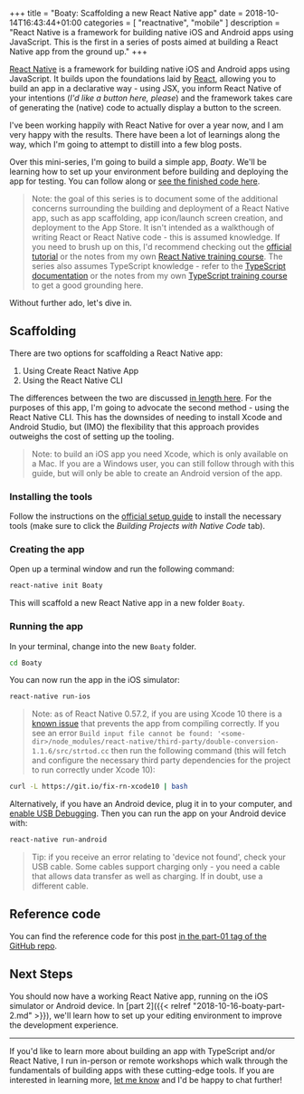 +++
title = "Boaty: Scaffolding a new React Native app"
date = 2018-10-14T16:43:44+01:00
categories = [
  "reactnative",
  "mobile"
]
description = "React Native is a framework for building native iOS and Android apps using JavaScript. This is the first in a series of posts aimed at building a React Native app from the ground up."
+++

[React Native](https://facebook.github.io/react-native/) is a framework for building native iOS and Android apps using JavaScript. It builds upon the foundations laid by [React](https://reactjs.org), allowing you to build an app in a declarative way - using JSX, you inform React Native of your intentions (_I'd like a button here, please_) and the framework takes care of generating the (native) code to actually display a button to the screen.

I've been working happily with React Native for over a year now, and I am very happy with the results. There have been a lot of learnings along the way, which I'm going to attempt to distill into a few blog posts.

Over this mini-series, I'm going to build a simple app, _Boaty_. We'll be learning how to set up your environment before building and deploying the app for testing. You can follow along or [see the finished code here](https://github.com/studiozeffa/boaty-app).

> Note: the goal of this series is to document some of the additional concerns surrounding the building and deployment of a React Native app, such as app scaffolding, app icon/launch screen creation, and deployment to the App Store. It isn't intended as a walkthough of writing React or React Native code - this is assumed knowledge. If you need to brush up on this, I'd recommend checking out the [official tutorial](https://facebook.github.io/react-native/docs/tutorial) or the notes from my own [React Native training course](https://github.com/studiozeffa/react-native-training-course/blob/master/notes/components.md). The series also assumes TypeScript knowledge - refer to the [TypeScript documentation](https://www.typescriptlang.org/docs) or the notes from my own [TypeScript training course](https://github.com/studiozeffa/typescript-training-course) to get a good grounding here.

Without further ado, let's dive in.

## Scaffolding

There are two options for scaffolding a React Native app:

1. Using Create React Native App
2. Using the React Native CLI

The differences between the two are discussed [in length here](https://stackoverflow.com/questions/45123576/react-native-vs-create-react-native-app). For the purposes of this app, I'm going to advocate the second method - using the React Native CLI. This has the downsides of needing to install Xcode and Android Studio, but (IMO) the flexibility that this approach provides outweighs the cost of setting up the tooling.

> Note: to build an iOS app you need Xcode, which is only available on a Mac. If you are a Windows user, you can still follow through with this guide, but will only be able to create an Android version of the app.

### Installing the tools

Follow the instructions on the [official setup guide](https://facebook.github.io/react-native/docs/getting-started.html) to install the necessary tools (make sure to click the _Building Projects with Native Code_ tab).

### Creating the app

Open up a terminal window and run the following command:

``` bash
react-native init Boaty
```

This will scaffold a new React Native app in a new folder `Boaty`.

### Running the app

In your terminal, change into the new `Boaty` folder.

``` bash
cd Boaty
```

You can now run the app in the iOS simulator:

``` bash
react-native run-ios
```

> Note: as of React Native 0.57.2, if you are using Xcode 10 there is a [known issue](https://github.com/facebook/react-native/issues/20774) that prevents the app from compiling correctly. If you see an error `Build input file cannot be found: '<some-dir>/node_modules/react-native/third-party/double-conversion-1.1.6/src/strtod.cc` then run the following command (this will fetch and configure the necessary third party dependencies for the project to run correctly under Xcode 10):

``` sh
curl -L https://git.io/fix-rn-xcode10 | bash
```

Alternatively, if you have an Android device, plug it in to your computer, and [enable USB Debugging](https://developer.android.com/studio/debug/dev-options). Then you can run the app on your Android device with:

``` bash
react-native run-android
```

> Tip: if you receive an error relating to 'device not found', check your USB cable. Some cables support charging only - you need a cable that allows data transfer as well as charging. If in doubt, use a different cable.

## Reference code

You can find the reference code for this post [in the part-01 tag of the GitHub repo](https://github.com/studiozeffa/boaty-app/tree/part-01).

## Next Steps

You should now have a working React Native app, running on the iOS simulator or Android device. In [part 2]({{< relref "2018-10-16-boaty-part-2.md" >}}), we'll learn how to set up your editing environment to improve the development experience.

---

If you'd like to learn more about building an app with TypeScript and/or React Native, I run in-person or remote workshops which walk through the fundamentals of building apps with these cutting-edge tools. If you are interested in learning more, [let me know](mailto:hello@tomspencer.dev) and I'd be happy to chat further!
